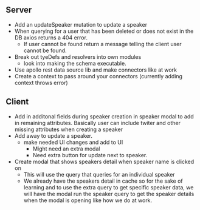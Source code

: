 ## Server

- Add an updateSpeaker mutation to update a speaker
- When querying for a user that has been deleted or does not exist in the DB axios returns a 404 error.
  - If user cannot be found return a message telling the client user cannot be found.
- Break out tyeDefs and resolvers into own modules
  - look into making the schema executable.
- Use apollo rest data source lib and make connectors like at work
- Create a context to pass around your connectors (currently adding context throws error)

## Client

- Add in additonal fields during speaker creation in speaker modal to add in remaining attributes. Basically user can include twiter and other missing attributes when creating a speaker
- Add away to update a speaker.
  - make needed UI changes and add to UI
    - Might need an extra modal
    - Need extra button for update next to speaker.
- Create modal that shows speakers detail when speaker name is clicked on
  - This will use the query that queries for an individual speaker
  - We already have the speakers detail in cache so for the sake of learning and to use the extra query to get specific speaker data, we will have the modal run the speaker query to get the speaker details when the modal is opening like how we do at work.
